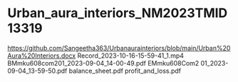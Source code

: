 # Urban_aura_interiors_NM2023TMID13319
https://github.com/Sangeetha363/Urbanaurainteriors/blob/main/Urban%20Aura%20Interiors.docx
Record_2023-10-16-15-59-41_1.mp4
BMmku608com201_2023-09-04_14-00-49.pdf
EMmku608Com2 01_2023-09-04_13-59-50.pdf
balance_sheet.pdf
profit_and_loss.pdf
